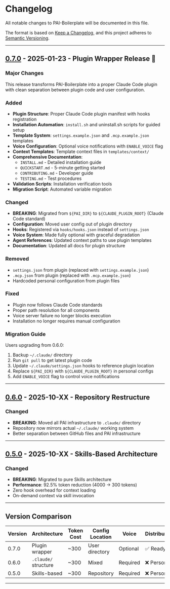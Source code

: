 # Changelog

All notable changes to PAI-Boilerplate will be documented in this file.

The format is based on [Keep a Changelog](https://keepachangelog.com/en/1.0.0/),
and this project adheres to [Semantic Versioning](https://semver.org/spec/v2.0.0.html).

---

## [0.7.0] - 2025-01-23 - Plugin Wrapper Release 🎉

### Major Changes
This release transforms PAI-Boilerplate into a proper Claude Code plugin with clean separation between plugin code and user configuration.

### Added
- **Plugin Structure**: Proper Claude Code plugin manifest with hooks registration
- **Installation Automation**: `install.sh` and uninstall.sh scripts for guided setup
- **Template System**: `settings.example.json` and `.mcp.example.json` templates
- **Voice Configuration**: Optional voice notifications with `ENABLE_VOICE` flag
- **Context Templates**: Template context files in `templates/context/`
- **Comprehensive Documentation**:
  - `INSTALL.md` - Detailed installation guide
  - `QUICKSTART.md` - 5-minute getting started
  - `CONTRIBUTING.md` - Developer guide
  - `TESTING.md` - Test procedures
- **Validation Scripts**: Installation verification tools
- **Migration Script**: Automated variable migration

### Changed
- **BREAKING**: Migrated from `${PAI_DIR}` to `${CLAUDE_PLUGIN_ROOT}` (Claude Code standard)
- **Configuration**: Moved user config out of plugin directory
- **Hooks**: Registered via `hooks/hooks.json` instead of `settings.json`
- **Voice System**: Made fully optional with graceful degradation
- **Agent References**: Updated context paths to use plugin templates
- **Documentation**: Updated all docs for plugin structure

### Removed
- `settings.json` from plugin (replaced with `settings.example.json`)
- `.mcp.json` from plugin (replaced with `.mcp.example.json`)
- Hardcoded personal configuration from plugin files

### Fixed
- Plugin now follows Claude Code standards
- Proper path resolution for all components
- Voice server failure no longer blocks execution
- Installation no longer requires manual configuration

### Migration Guide
Users upgrading from 0.6.0:
1. Backup `~/.claude/` directory
2. Run `git pull` to get latest plugin code
3. Update `~/.claude/settings.json` hooks to reference plugin location
4. Replace `${PAI_DIR}` with `${CLAUDE_PLUGIN_ROOT}` in personal configs
5. Add `ENABLE_VOICE` flag to control voice notifications

---

## [0.6.0] - 2025-10-XX - Repository Restructure

### Changed
- **BREAKING**: Moved all PAI infrastructure to `.claude/` directory
- Repository now mirrors actual `~/.claude/` working system
- Better separation between GitHub files and PAI infrastructure

---

## [0.5.0] - 2025-10-XX - Skills-Based Architecture

### Changed
- **BREAKING**: Migrated to pure Skills architecture
- **Performance**: 92.5% token reduction (4000 → 300 tokens)
- Zero hook overhead for context loading
- On-demand context via skill invocation

---

## Version Comparison

| Version | Architecture | Token Cost | Config Location | Voice | Distribution |
|---------|-------------|------------|-----------------|-------|--------------|
| 0.7.0 | Plugin wrapper | ~300 | User directory | Optional | ✅ Ready |
| 0.6.0 | `.claude/` structure | ~300 | Mixed | Required | ❌ Personal |
| 0.5.0 | Skills-based | ~300 | Repository | Required | ❌ Personal |

---

[0.7.0]: https://github.com/evenromo/PAI-Boilerplate/releases/tag/v0.7.0
[0.6.0]: https://github.com/evenromo/PAI-Boilerplate/releases/tag/v0.6.0
[0.5.0]: https://github.com/evenromo/PAI-Boilerplate/releases/tag/v0.5.0
